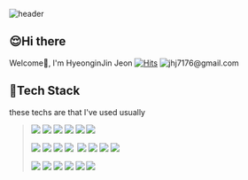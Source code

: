 ![header](https://capsule-render.vercel.app/api?type=waving&color=273347&fontColor=ffffff&height=200&text=Hello%20World!)


## :relieved:Hi there
Welcome👋, I'm HyeonginJin Jeon [![Hits](https://hits.seeyoufarm.com/api/count/incr/badge.svg?url=https%3A%2F%2Fgithub.com%2Fjhj7176%2Fjhj7176&count_bg=%2351ABDF&title_bg=%23555555&icon=&icon_color=%23E7E7E7&title=hits&edge_flat=false)](https://hits.seeyoufarm.com)&nbsp;<img src="https://img.shields.io/badge/Gmail-EA4335?style=flat-square&logo=Gmail&logoColor=white" title="jhj7176@gmail.com"/>


## :wrench:Tech Stack 
these techs are that I've used usually
> <img src="https://img.shields.io/badge/HTML5-E34F26?style=flat-square&logo=HTML5&logoColor=white"/>&nbsp;<img src="https://img.shields.io/badge/JS-F7DF1E?style=flat-square&logo=JavaScript&logoColor=white"/>&nbsp;<img src="https://img.shields.io/badge/JQuery-0769AD?style=flat-square&logo=JQuery&logoColor=white"/>&nbsp;<img src="https://img.shields.io/badge/python-2b5b84?style=flat-square&logo=python&logoColor=white"/>&nbsp;<img src="https://img.shields.io/badge/CSS-F43059?style=flat-square&logo=CSS3&logoColor=white"/>&nbsp;<img src="https://img.shields.io/badge/exBuilder6-31A8FF?style=flat-square&logo=exBuilder6&logoColor=white"/>    
>
> <img src="https://img.shields.io/badge/Spring-6DB33F?style=flat-square&logo=Spring&logoColor=white"/>&nbsp;<img src="https://img.shields.io/badge/Java-007396?style=flat-square&logo=JAVA&logoColor=white"/>&nbsp;<img src="https://img.shields.io/badge/Apache-D22128?style=flat-square&logo=Apache&logoColor=white"/>&nbsp;<img src="https://img.shields.io/badge/Maven-C71A36?style=flat-square&logo=ApacheMaven&logoColor=white"/>
>&nbsp;<img src="https://img.shields.io/badge/kafka-303030?style=flat-square&logo=apachekafka&logoColor=white"/>&nbsp;<img src="https://img.shields.io/badge/docker-0ea5e9?style=flat-square&logo=docker&logoColor=white"/>&nbsp;<img src="https://img.shields.io/badge/kubernetes-326de6?style=flat-square&logo=kubernetes&logoColor=white"/>&nbsp;<img src="https://img.shields.io/badge/elastic-1c1e23?style=flat-square&logo=elastic&logoColor=white"/>
>
> <img src="https://img.shields.io/badge/Oracle-F80000?style=flat-square&logo=Oracle&logoColor=white"/>&nbsp;<img src="https://img.shields.io/badge/MySQL-4479A1?style=flat-square&logo=MySQL&logoColor=white"/>&nbsp;<img src="https://img.shields.io/badge/MariaDB-003545?style=flat-square&logo=MariaDB&logoColor=white"/>&nbsp;<img src="https://img.shields.io/badge/DB2-052FAD?style=flat-square&logo=IBM&logoColor=white"/>&nbsp;<img src="https://img.shields.io/badge/PostgreSQL-007bff?style=flat-square&logo=postgresql&logoColor=white"/>&nbsp;<img src="https://img.shields.io/badge/DuckDB-F7DF1E?style=flat-square&logo=duckdb&logoColor=white"/>
